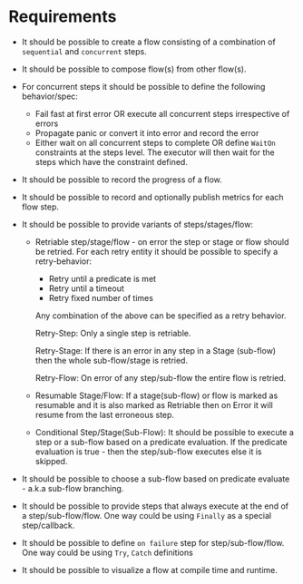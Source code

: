 # Requirements

* It should be possible to create a flow consisting of a combination of `sequential` and `concurrent` steps.

* It should be possible to compose flow(s) from other flow(s).

* For concurrent steps it should be possible to define the following behavior/spec:

  * Fail fast at first error OR execute all concurrent steps irrespective of errors
  * Propagate panic or convert it into error and record the error
  * Either wait on all concurrent steps to complete OR define `WaitOn` constraints at the steps level. The executor will then wait for the steps which have the constraint defined.

* It should be possible to record the progress of a flow.

* It should be possible to record and optionally publish metrics for each flow step.

* It should be possible to provide variants of steps/stages/flow:

  * Retriable step/stage/flow - on error the step or stage or flow should be retried. For each retry entity it should be possible to specify a retry-behavior:

    * Retry until a predicate is met
    * Retry until a timeout
    * Retry fixed number of times

    Any combination of the above can be specified as a retry behavior.

    Retry-Step: Only a single step is retriable.

    Retry-Stage: If there is an error in any step in a Stage (sub-flow) then the whole sub-flow/stage is retried.

    Retry-Flow: On error of any step/sub-flow the entire flow is retried.

  * Resumable Stage/Flow:  If a stage(sub-flow) or flow is marked as resumable and it is also marked as Retriable then on Error it will resume from the last erroneous step.

  * Conditional Step/Stage(Sub-Flow): It should be possible to execute a step or a sub-flow based on a predicate evaluation. If the predicate evaluation is true - then the step/sub-flow executes else it is skipped.

* It should be possible to choose a sub-flow based on predicate evaluate - a.k.a sub-flow branching.

* It should be possible to provide steps that always execute at the end of a step/sub-flow/flow. One way could be using `Finally` as a special step/callback.

* It should be possible to define `on failure` step for step/sub-flow/flow. One way could be using `Try`, `Catch` definitions

* It should be possible to visualize a flow at compile time and runtime.